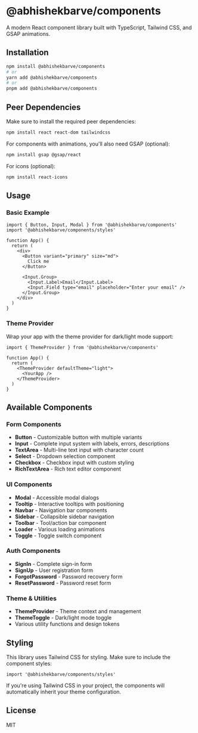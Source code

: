 # @abhishekbarve/components

A modern React component library built with TypeScript, Tailwind CSS, and GSAP animations.

## Installation

```bash
npm install @abhishekbarve/components
# or
yarn add @abhishekbarve/components
# or
pnpm add @abhishekbarve/components
```

## Peer Dependencies

Make sure to install the required peer dependencies:

```bash
npm install react react-dom tailwindcss
```

For components with animations, you'll also need GSAP (optional):

```bash
npm install gsap @gsap/react
```

For icons (optional):

```bash
npm install react-icons
```

## Usage

### Basic Example

```tsx
import { Button, Input, Modal } from '@abhishekbarve/components'
import '@abhishekbarve/components/styles'

function App() {
  return (
    <div>
      <Button variant="primary" size="md">
        Click me
      </Button>

      <Input.Group>
        <Input.Label>Email</Input.Label>
        <Input.Field type="email" placeholder="Enter your email" />
      </Input.Group>
    </div>
  )
}
```

### Theme Provider

Wrap your app with the theme provider for dark/light mode support:

```tsx
import { ThemeProvider } from '@abhishekbarve/components'

function App() {
  return (
    <ThemeProvider defaultTheme="light">
      <YourApp />
    </ThemeProvider>
  )
}
```

## Available Components

### Form Components

- **Button** - Customizable button with multiple variants
- **Input** - Complete input system with labels, errors, descriptions
- **TextArea** - Multi-line text input with character count
- **Select** - Dropdown selection component
- **Checkbox** - Checkbox input with custom styling
- **RichTextArea** - Rich text editor component

### UI Components

- **Modal** - Accessible modal dialogs
- **Tooltip** - Interactive tooltips with positioning
- **Navbar** - Navigation bar components
- **Sidebar** - Collapsible sidebar navigation
- **Toolbar** - Tool/action bar component
- **Loader** - Various loading animations
- **Toggle** - Toggle switch component

### Auth Components

- **SignIn** - Complete sign-in form
- **SignUp** - User registration form
- **ForgotPassword** - Password recovery form
- **ResetPassword** - Password reset form

### Theme & Utilities

- **ThemeProvider** - Theme context and management
- **ThemeToggle** - Dark/light mode toggle
- Various utility functions and design tokens

## Styling

This library uses Tailwind CSS for styling. Make sure to include the component styles:

```tsx
import '@abhishekbarve/components/styles'
```

If you're using Tailwind CSS in your project, the components will automatically inherit your theme configuration.

## License

MIT
